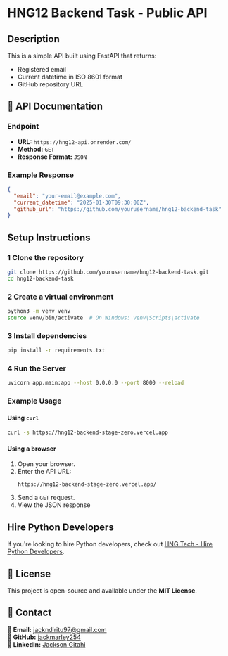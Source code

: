 # HNG12 Backend Task - Public API

## Description
This is a simple API built using FastAPI that returns:
- Registered email
- Current datetime in ISO 8601 format
- GitHub repository URL

## 📌 API Documentation

### Endpoint

- **URL:** `https://hng12-api.onrender.com/`
- **Method:** `GET`
- **Response Format:** `JSON`

### Example Response

```json
{
  "email": "your-email@example.com",
  "current_datetime": "2025-01-30T09:30:00Z",
  "github_url": "https://github.com/yourusername/hng12-backend-task"
}
```

## Setup Instructions

### 1 Clone the repository

```bash
git clone https://github.com/yourusername/hng12-backend-task.git
cd hng12-backend-task
```


### 2 Create a virtual environment
```bash
python3 -m venv venv
source venv/bin/activate  # On Windows: venv\Scripts\activate
```
### 3 Install dependencies

```bash
pip install -r requirements.txt
```

### 4 Run the Server

```bash
uvicorn app.main:app --host 0.0.0.0 --port 8000 --reload
```

### Example Usage

#### Using `curl`

```bash
curl -s https://hng12-backend-stage-zero.vercel.app
```

#### Using a browser 

1. Open  your browser.
2. Enter the API URL:
   ```
   https://hng12-backend-stage-zero.vercel.app/
   ```
3. Send a `GET` request.
4. View the JSON response

## Hire Python Developers

If you're looking to hire Python developers, check out [HNG Tech - Hire Python Developers](https://hng.tech/hire/python-developers).

## 📝 License

This project is open-source and available under the **MIT License**.

## 📢 Contact

💎 **Email:** [jackndiritu97@gmail.com](mailto:jackndiritu97@gmail.com)\
🔗 **GitHub:** [jackmarley254](https://github.com/jackmarley254)\
🔗 **LinkedIn:** [Jackson Gitahi](https://linkedin.com/in/jackson-gitahi)